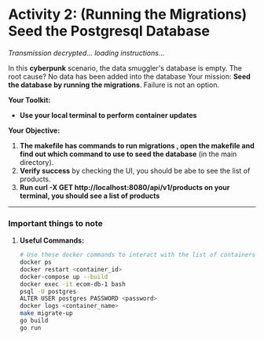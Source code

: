 # Activity 2: **(Running the Migrations) Seed the Postgresql Database**

_Transmission decrypted... loading instructions..._

In this **cyberpunk** scenario, the data smuggler's database is empty. The root cause? No data has been added into the database Your mission: **Seed the database by running the migrations**. Failure is not an option.

**Your Toolkit:**
- **Use your local terminal to perform container updates**

**Your Objective:**
1. **The makefile has commands to run migrations , open the makefile and find out which command to use to seed the database** (in the main directory).
2. **Verify success** by checking the UI, you should be abe to see the list of products.
3. **Run curl -X GET http://localhost:8080/api/v1/products on your terminal, you should see a list of products**

---

### Important things to note

1. **Useful Commands:**

   ```bash
   # Use these docker commands to interact with the list of containers
   docker ps
   docker restart <container_id> 
   docker-compose up --build
   docker exec -it ecom-db-1 bash
   psql -U postgres
   ALTER USER postgres PASSWORD <password>
   docker logs <container_name>
   make migrate-up
   go build
   go run

